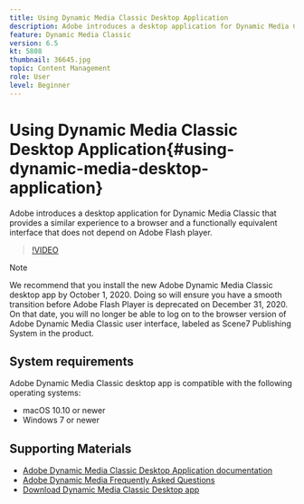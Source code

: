 ```yaml
---
title: Using Dynamic Media Classic Desktop Application
description: Adobe introduces a desktop application for Dynamic Media Classic users that no longer relies on Adobe Flash technology in the browser.
feature: Dynamic Media Classic
version: 6.5
kt: 5808
thumbnail: 36645.jpg
topic: Content Management
role: User
level: Beginner
---
```


# Using Dynamic Media Classic Desktop Application{#using-dynamic-media-desktop-application}

Adobe introduces a desktop application for Dynamic Media Classic that provides a similar experience to a browser and a functionally equivalent interface that does not depend on Adobe Flash player.

>[!VIDEO](https://video.tv.adobe.com/v/36645/?quality=12&learn=on)

>[!NOTE]
>
> We recommend that you install the new Adobe Dynamic Media Classic desktop app by October 1, 2020. Doing so will ensure you have a smooth transition before Adobe Flash Player is deprecated on December 31, 2020. On that date, you will no longer be able to log on to the browser version of Adobe Dynamic Media Classic user interface, labeled as Scene7 Publishing System in the product.

## System requirements

Adobe Dynamic Media Classic desktop app is compatible with the following operating systems:

* macOS 10.10 or newer
* Windows 7 or newer

## Supporting Materials

* [Adobe Dynamic Media Classic Desktop Application documentation](https://experienceleague.adobe.com/docs/dynamic-media-classic/using/intro/dynamic-media-classic-desktop-app.html)
* [Adobe Dynamic Media Frequently Asked Questions](https://experienceleague.adobe.com/docs/dynamic-media-classic/using/new-ui-2020.html)
* [Download Dynamic Media Classic Desktop app](https://experienceleague.adobe.com/docs/dynamic-media-classic/using/new-ui-2020.html)